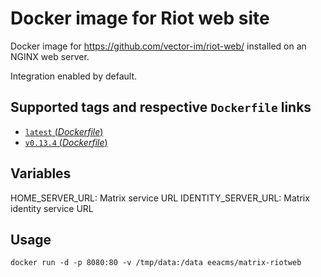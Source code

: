 # Docker image for Riot web site

Docker image for https://github.com/vector-im/riot-web/ installed on an NGINX web server.

Integration enabled by default.

## Supported tags and respective `Dockerfile` links

- [`latest` (*Dockerfile*)](https://github.com/eea/eea.docker.matrix.riot/blob/master/Dockerfile)
- [`v0.13.4` (*Dockerfile*)](https://github.com/eea/eea.docker.matrix.riot/blob/v0.13.4/Dockerfile)

## Variables

HOME_SERVER_URL: Matrix service URL
IDENTITY_SERVER_URL: Matrix identity service URL

## Usage

```
docker run -d -p 8080:80 -v /tmp/data:/data eeacms/matrix-riotweb
```
